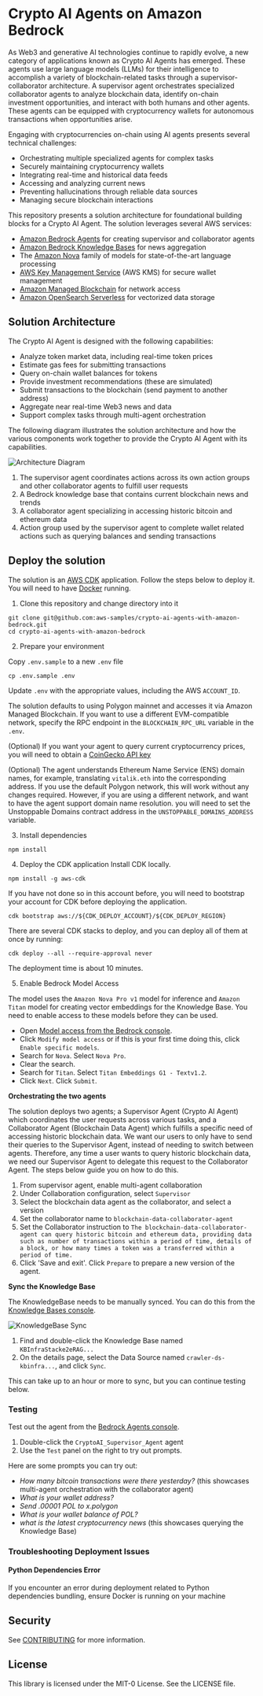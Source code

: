 # Crypto AI Agents on Amazon Bedrock

As Web3 and generative AI technologies continue to rapidly evolve, a new category of applications known as Crypto AI Agents has emerged. These agents use large language models (LLMs) for their intelligence to accomplish a variety of blockchain-related tasks through a supervisor-collaborator architecture. A supervisor agent orchestrates specialized collaborator agents to analyze blockchain data, identify on-chain investment opportunities, and interact with both humans and other agents. These agents can be equipped with cryptocurrency wallets for autonomous transactions when opportunities arise.

Engaging with cryptocurrencies on-chain using AI agents presents several technical challenges: 
- Orchestrating multiple specialized agents for complex tasks
- Securely maintaining cryptocurrency wallets
- Integrating real-time and historical data feeds
- Accessing and analyzing current news
- Preventing hallucinations through reliable data sources
- Managing secure blockchain interactions

This repository presents a solution architecture for foundational building blocks for a Crypto AI Agent. The solution leverages several AWS services:
- [Amazon Bedrock Agents](https://aws.amazon.com/bedrock/agents/) for creating supervisor and collaborator agents
- [Amazon Bedrock Knowledge Bases](https://aws.amazon.com/bedrock/knowledge-bases/) for news aggregation 
- The [Amazon Nova](https://aws.amazon.com/ai/generative-ai/nova/) family of models for state-of-the-art language processing
- [AWS Key Management Service](https://aws.amazon.com/kms/) (AWS KMS) for secure wallet management
- [Amazon Managed Blockchain](https://aws.amazon.com/managed-blockchain/) for network access
- [Amazon OpenSearch Serverless](https://aws.amazon.com/opensearch-service/features/serverless/) for vectorized data storage

## Solution Architecture
The Crypto AI Agent is designed with the following capabilities:

- Analyze token market data, including real-time token prices
- Estimate gas fees for submitting transactions
- Query on-chain wallet balances for tokens
- Provide investment recommendations (these are simulated)
- Submit transactions to the blockchain (send payment to another address)
- Aggregate near real-time Web3 news and data
- Support complex tasks through multi-agent orchestration

The following diagram illustrates the solution architecture and how the various components work together to provide the Crypto AI Agent with its capabilities.

![Architecture Diagram](images/architecture.png)

1. The supervisor agent coordinates actions across its own action groups and other collaborator agents to fulfill user requests
2. A Bedrock knowledge base that contains current blockchain news and trends
3. A collaborator agent specializing in accessing historic bitcoin and ethereum data
4. Action group used by the supervisor agent to complete wallet related actions such as querying balances and sending transactions

## Deploy the solution

The solution is an [AWS CDK](https://aws.amazon.com/cdk/) application. Follow the steps below to deploy it. You will need to have [Docker](https://www.docker.com/) running.

1. Clone this repository and change directory into it
```
git clone git@github.com:aws-samples/crypto-ai-agents-with-amazon-bedrock.git
cd crypto-ai-agents-with-amazon-bedrock
```

2. Prepare your environment

Copy `.env.sample` to a new `.env` file
```
cp .env.sample .env
```

Update `.env` with the appropriate values, including the AWS `ACCOUNT_ID`.

The solution defaults to using Polygon mainnet and accesses it via Amazon Managed Blockchain. If you want to use a different EVM-compatible network, specify the RPC endpoint in the `BLOCKCHAIN_RPC_URL` variable in the `.env`.

(Optional) If you want your agent to query current cryptocurrency prices, you will need to obtain a [CoinGecko API key](https://www.coingecko.com/en/developers/dashboard)

(Optional) The agent understands Ethereum Name Service (ENS) domain names, for example, translating `vitalik.eth` into the corresponding address. If you use the default Polygon network, this will work without any changes required. However, if you are using a different network, and want to have the agent support domain name resolution. you will need to set the Unstoppable Domains contract address in the `UNSTOPPABLE_DOMAINS_ADDRESS` variable. 

3. Install dependencies
```
npm install
```

4. Deploy the CDK application
Install CDK locally.
```
npm install -g aws-cdk
```

If you have not done so in this account before, you will need to bootstrap your account for CDK before deploying the application.
```
cdk bootstrap aws://${CDK_DEPLOY_ACCOUNT}/${CDK_DEPLOY_REGION}
```

There are several CDK stacks to deploy, and you can deploy all of them at once by running:
```
cdk deploy --all --require-approval never
```

The deployment time is about 10 minutes.

5. Enable Bedrock Model Access

The model uses the `Amazon Nova Pro v1` model for inference and `Amazon Titan` model for creating vector embeddings for the Knowledge Base. You need to enable access to these models before they can be used.

- Open [Model access from the Bedrock console](https://us-east-1.console.aws.amazon.com/bedrock/home?region=us-east-1#/modelaccess).
- Click `Modify model access` or if this is your first time doing this, click `Enable specific models`.
- Search for `Nova`. Select `Nova Pro`.
- Clear the search.
- Search for `Titan`. Select `Titan Embeddings G1 - Textv1.2`.
- Click `Next`. Click `Submit`.

**Orchestrating the two agents**

The solution deploys two agents; a Supervisor Agent (Crypto AI Agent) which coordinates the user requests across various tasks, and a Collaborator Agent (Blockchain Data Agent) which fulfills a specific need of accessing historic blockchain data. We want our users to only have to send their queries to the Supervisor Agent, instead of needing to switch between agents. Therefore, any time a user wants to query historic blockchain data, we need our Supervisor Agent to delegate this request to the Collaborator Agent. The steps below guide you on how to do this.

1. From supervisor agent, enable multi-agent collaboration
2. Under Collaboration configuration, select `Supervisor`
3. Select the blockchain data agent as the collaborator, and select a version
4. Set the collaborator name to `blockchain-data-collaborator-agent`
5. Set the Collaborator instruction to `The blockchain-data-collaborator-agent can query historic bitcoin and ethereum data, providing data such as number of transactions within a period of time, details of a block, or how many times a token was a transferred within a period of time.`
6. Click 'Save and exit'. Click `Prepare` to prepare a new version of the agent.

**Sync the Knowledge Base**

The KnowledgeBase needs to be manually synced. You can do this from the [Knowledge Bases console](https://us-east-1.console.aws.amazon.com/bedrock/home?region=us-east-1#/knowledge-bases).

![KnowledgeBase Sync](images/kb-sync.png)

1. Find and double-click the Knowledge Base named `KBInfraStacke2eRAG...`
2. On the details page, select the Data Source named `crawler-ds-kbinfra...`, and click `Sync`.

This can take up to an hour or more to sync, but you can continue testing below.

### Testing

Test out the agent from the [Bedrock Agents console](https://us-east-1.console.aws.amazon.com/bedrock/home?region=us-east-1#/agents).

1. Double-click the `CryptoAI_Supervisor_Agent` agent
2. Use the `Test` panel on the right to try out prompts.

Here are some prompts you can try out:
- *How many bitcoin transactions were there yesterday?* (this showcases multi-agent orchestration with the collaborator agent)
- *What is your wallet address?*
- *Send .00001 POL to x.polygon*
- *What is your wallet balance of POL?*
- *what is the latest cryptocurrency news* (this showcases querying the Knowledge Base)

### Troubleshooting Deployment Issues

#### Python Dependencies Error
If you encounter an error during deployment related to Python dependencies bundling, ensure Docker is running on your machine

## Security

See [CONTRIBUTING](CONTRIBUTING.md#security-issue-notifications) for more information.

## License

This library is licensed under the MIT-0 License. See the LICENSE file.